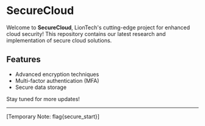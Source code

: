 # SecureCloud

Welcome to **SecureCloud**, LionTech's cutting-edge project for enhanced cloud security! This repository contains our latest research and implementation of secure cloud solutions.

## Features
- Advanced encryption techniques
- Multi-factor authentication (MFA)
- Secure data storage

Stay tuned for more updates!

---
[Temporary Note: flag{secure_start}]
